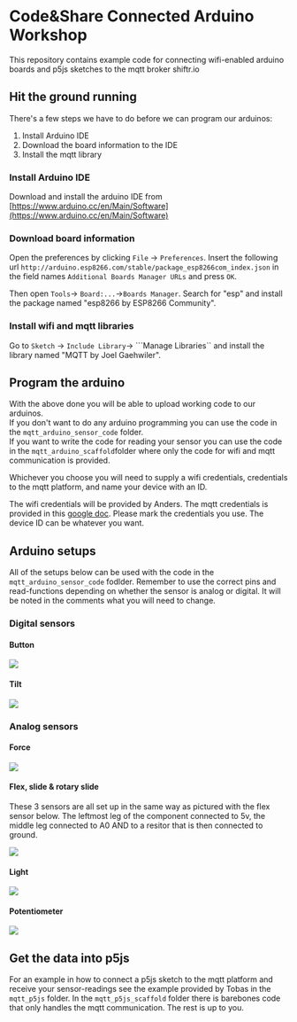 # Code&Share Connected Arduino Workshop

This repository contains example code for connecting wifi-enabled arduino boards and p5js sketches to the mqtt broker shiftr.io

## Hit the ground running
There's a few steps we have to do before we can program our arduinos:
1. Install Arduino IDE
2. Download the board information to the IDE
3. Install the mqtt library

### Install Arduino IDE
Download and install the arduino IDE from [https://www.arduino.cc/en/Main/Software](https://www.arduino.cc/en/Main/Software)

### Download board information
Open the preferences by clicking ```File``` -> ```Preferences```. Insert the following url ```http://arduino.esp8266.com/stable/package_esp8266com_index.json``` in the field names ```Additional Boards Manager URLs``` and press ```OK```.    

Then open ```Tools```-> ```Board:...```->```Boards Manager```. Search for "esp" and install the package named "esp8266 by ESP8266 Community".

### Install wifi and mqtt libraries
Go to ```Sketch``` -> ```Include Library```-> ```Manage Libraries`` and install the library named "MQTT by Joel Gaehwiler".

## Program the arduino
With the above done you will be able to upload working code to our arduinos.     
If you don't want to do any arduino programming you can use the code in the ```mqtt_arduino_sensor_code``` folder.     
If you want to write the code for reading your sensor you can use the code in the ```mqtt_arduino_scaffold```folder where only the code for wifi and mqtt communication is provided.

Whichever you choose you will need to supply a wifi credentials, credentials to the mqtt platform, and name your device with an ID.

The wifi credentials will be provided by Anders. The mqtt credentials is provided in this [google doc](https://docs.google.com/document/d/1YMwmPifAAta2u6-KhHG4d8jof3yF6wDDelFTvnyYoME/edit?usp=sharing). Please mark the credentials you use. The device ID can be whatever you want.  


## Arduino setups
All of the setups below can be used with the code in the ```mqtt_arduino_sensor_code``` fodlder. Remember to use the correct pins and read-functions depending on whether the sensor is analog or digital. It will be noted in the comments what you will need to change.

### Digital sensors
#### Button
![](images/wemos-button.png)

#### Tilt
![](images/wemos-tilt.png)

### Analog sensors
#### Force
![](images/wemos-fsr.png)

#### Flex, slide & rotary slide
These 3 sensors are all set up in the same way as pictured with the flex sensor below. The leftmost leg of the component connected to 5v, the middle leg connected to A0 AND to a resitor that is then connected to ground.

![](images/wemos-flex.png)

#### Light
![](images/wemos-ldr.png)

#### Potentiometer
![](images/wemos-pot.png)

## Get the data into p5js
For an example in how to connect a p5js sketch to the mqtt platform and receive your sensor-readings see the example provided by Tobas in the ```mqtt_p5js``` folder.
In the ```mqtt_p5js_scaffold``` folder there is barebones code that only handles the mqtt communication. The rest is up to you.
